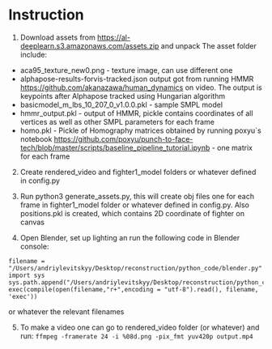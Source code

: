 # Instruction

1. Download assets from https://al-deeplearn.s3.amazonaws.com/assets.zip and unpack
The asset folder include:
 - aca95_texture_new0.png - texture image, can use different one
 - alphapose-results-forvis-tracked.json output got from running HMMR https://github.com/akanazawa/human_dynamics on video. The output is keypoints after Alphapose tracked using Hungarian algorithm
 - basicmodel_m_lbs_10_207_0_v1.0.0.pkl - sample SMPL model
 - hmmr_output.pkl - output of HMMR, pickle contains coordinates of all vertices as well as other SMPL parameters for each frame
 - homo.pkl - Pickle of Homography matrices obtained by running poxyu`s notebook https://github.com/poxyu/punch-to-face-tech/blob/master/scripts/baseline_pipeline_tutorial.ipynb - one matrix for each frame

2. Create rendered_video and fighter1_model folders or whatever defined in config.py

3. Run python3 generate_assets.py, this will create obj files one for each frame in fighter1_model folder or whatever defined in config.py. Also positions.pkl is created, which contains 2D coordinate of fighter on canvas

4. Open Blender, set up lighting an run the following code in Blender console:

```
filename = "/Users/andriylevitskyy/Desktop/reconstruction/python_code/blender.py"
import sys
sys.path.append("/Users/andriylevitskyy/Desktop/reconstruction/python_code")
exec(compile(open(filename,"r+",encoding = "utf-8").read(), filename, 'exec'))
```

or whatever the relevant filenames

5. To make a video one can go to rendered_video folder (or whatever) and run:
```ffmpeg -framerate 24 -i %08d.png -pix_fmt yuv420p output.mp4```
